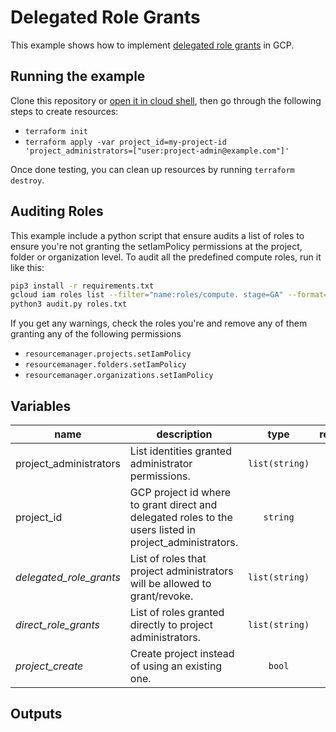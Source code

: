 # Delegated Role Grants

This example shows how to implement [delegated role grants](https://cloud.google.com/iam/docs/setting-limits-on-granting-roles) in GCP.

## Running the example

Clone this repository or [open it in cloud shell](https://ssh.cloud.google.com/cloudshell/editor?cloudshell_git_repo=https%3A%2F%2Fgithub.com%2Fterraform-google-modules%2Fcloud-foundation-fabric&cloudshell_print=cloud-shell-readme.txt&cloudshell_working_dir=cloud-operations%2Fdelegated-role-grants), then go through the following steps to create resources:

- `terraform init`
- `terraform apply -var project_id=my-project-id 'project_administrators=["user:project-admin@example.com"]'`

Once done testing, you can clean up resources by running `terraform destroy`.

## Auditing Roles

This example include a python script that ensure audits a list of roles to ensure you're not granting the setIamPolicy permissions at the project, folder or organization level. To audit all the predefined compute roles, run it like this:

```bash
pip3 install -r requirements.txt
gcloud iam roles list --filter="name:roles/compute. stage=GA" --format="get(name)" > roles.txt
python3 audit.py roles.txt
```

If you get any warnings, check the roles you're and remove any of them granting any of the following permissions
- `resourcemanager.projects.setIamPolicy`
- `resourcemanager.folders.setIamPolicy`
- `resourcemanager.organizations.setIamPolicy`


<!-- BEGIN TFDOC -->
## Variables

| name | description | type | required | default |
|---|---|:---: |:---:|:---:|
| project_administrators | List identities granted administrator permissions. | <code title="list&#40;string&#41;">list(string)</code> | ✓ |  |
| project_id | GCP project id where to grant direct and delegated roles to the users listed in project_administrators. | <code title="">string</code> | ✓ |  |
| *delegated_role_grants* | List of roles that project administrators will be allowed to grant/revoke. | <code title="list&#40;string&#41;">list(string)</code> |  | <code title="&#91;&#10;&#34;roles&#47;storage.admin&#34;,&#10;&#34;roles&#47;storage.hmacKeyAdmin&#34;,&#10;&#34;roles&#47;storage.legacyBucketOwner&#34;,&#10;&#34;roles&#47;storage.objectAdmin&#34;,&#10;&#34;roles&#47;storage.objectCreator&#34;,&#10;&#34;roles&#47;storage.objectViewer&#34;,&#10;&#34;roles&#47;compute.admin&#34;,&#10;&#34;roles&#47;compute.imageUser&#34;,&#10;&#34;roles&#47;compute.instanceAdmin&#34;,&#10;&#34;roles&#47;compute.instanceAdmin.v1&#34;,&#10;&#34;roles&#47;compute.networkAdmin&#34;,&#10;&#34;roles&#47;compute.networkUser&#34;,&#10;&#34;roles&#47;compute.networkViewer&#34;,&#10;&#34;roles&#47;compute.orgFirewallPolicyAdmin&#34;,&#10;&#34;roles&#47;compute.orgFirewallPolicyUser&#34;,&#10;&#34;roles&#47;compute.orgSecurityPolicyAdmin&#34;,&#10;&#34;roles&#47;compute.orgSecurityPolicyUser&#34;,&#10;&#34;roles&#47;compute.orgSecurityResourceAdmin&#34;,&#10;&#34;roles&#47;compute.osAdminLogin&#34;,&#10;&#34;roles&#47;compute.osLogin&#34;,&#10;&#34;roles&#47;compute.osLoginExternalUser&#34;,&#10;&#34;roles&#47;compute.packetMirroringAdmin&#34;,&#10;&#34;roles&#47;compute.packetMirroringUser&#34;,&#10;&#34;roles&#47;compute.publicIpAdmin&#34;,&#10;&#34;roles&#47;compute.securityAdmin&#34;,&#10;&#34;roles&#47;compute.serviceAgent&#34;,&#10;&#34;roles&#47;compute.storageAdmin&#34;,&#10;&#34;roles&#47;compute.viewer&#34;,&#10;&#34;roles&#47;viewer&#34;&#10;&#93;">...</code> |
| *direct_role_grants* | List of roles granted directly to project administrators. | <code title="list&#40;string&#41;">list(string)</code> |  | <code title="&#91;&#10;&#34;roles&#47;compute.admin&#34;,&#10;&#34;roles&#47;storage.admin&#34;,&#10;&#93;">...</code> |
| *project_create* | Create project instead of using an existing one. | <code title="">bool</code> |  | <code title="">false</code> |

## Outputs

<!-- END TFDOC -->
